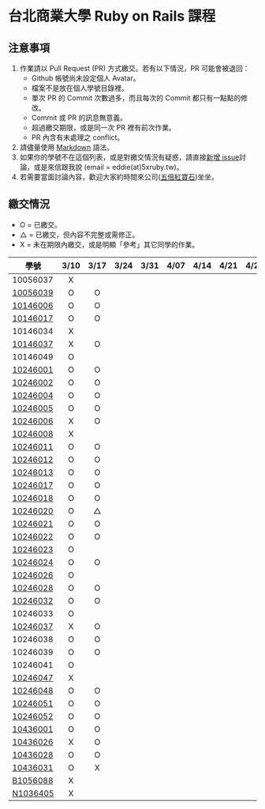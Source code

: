 # 台北商業大學 Ruby on Rails 課程

## 注意事項

1. 作業請以 Pull Request (PR) 方式繳交。若有以下情況，PR 可能會被退回：
   * Github 帳號尚未設定個人 Avatar。
   * 檔案不是放在個人學號目錄裡。
   * 單次 PR 的 Commit 次數過多，而且每次的 Commit 都只有一點點的修改。
   * Commit 或 PR 的訊息無意義。
   * 超過繳交期限，或是同一次 PR 裡有前次作業。
   * PR 內含有未處理之 conflict。
2. 請儘量使用 [Markdown](http://daringfireball.net/projects/markdown/) 語法。
3. 如果你的學號不在這個列表，或是對繳交情況有疑惑，請直接[新增 issue](https://github.com/kaochenlong/ntub_homework/issues/new)討論，或是來信跟我說 (email = eddie(at)5xruby.tw)。
4. 若需要當面討論內容，歡迎大家約時間來公司([五倍紅寶石](https://5xruby.tw/))坐坐。

## 繳交情況

* O = 已繳交。
* △ = 已繳交，但內容不完整或需修正。
* X = 未在期限內繳交，或是明顯「參考」其它同學的作業。

| 學號      |  3/10  |  3/17  |  3/24  |  3/31  |  4/07  |  4/14  |  4/21  |  4/28  |  5/05  |  5/12  |  5/19  |  5/26  |
| --------- |:------:|:------:|:------:|:------:|:------:|:------:|:------:|:------:|:------:|:------:|:------:|:------:|
| 10056037  |   X    |        |        |        |        |        |        |        |        |        |        |        |
| [10056039](https://github.com/michael85731)  |   O    |   O    |        |        |        |        |        |        |        |        |        |        |
| [10146006](https://github.com/benjak135765)  |   O    |   O    |        |        |        |        |        |        |        |        |        |        |
| [10146017](https://github.com/zerox12311)  |   O    |   O    |        |        |        |        |        |        |        |        |        |        |
| 10146034  |   X    |        |        |        |        |        |        |        |        |        |        |        |
| [10146037](https://github.com/a31011andy)  |   X    |   O    |        |        |        |        |        |        |        |        |        |        |
| 10146049  |   O    |        |        |        |        |        |        |        |        |        |        |        |
| [10246001](https://github.com/Lai10)  |   O    |   O    |        |        |        |        |        |        |        |        |        |        |
| [10246002](https://github.com/fanyaping)  |   O    |   O    |        |        |        |        |        |        |        |        |        |        |
| [10246004](https://github.com/Casky1108)  |   O    |   O    |        |        |        |        |        |        |        |        |        |        |
| [10246005](https://github.com/OtakuXavier)  |   O    |   O    |        |        |        |        |        |        |        |        |        |        |
| [10246006](https://github.com/taiwanboy)  |   X    |   O    |        |        |        |        |        |        |        |        |        |        |
| [10246008](https://github.com/a36love3)  |   X    |        |        |        |        |        |        |        |        |        |        |        |
| [10246011](https://github.com/lin19960729)  |   O    |   O    |        |        |        |        |        |        |        |        |        |        |
| [10246012](https://github.com/stefsun1126)  |   O    |   O    |        |        |        |        |        |        |        |        |        |        |
| [10246013](https://github.com/10246013)  |   O    |   O    |        |        |        |        |        |        |        |        |        |        |
| [10246017](https://github.com/a9261020)  |   O    |   O    |        |        |        |        |        |        |        |        |        |        |
| [10246018](https://github.com/shuzhenWu)  |   O    |   O    |        |        |        |        |        |        |        |        |        |        |
| [10246020](https://github.com/z789000d)  |   O    |   △    |        |        |        |        |        |        |        |        |        |        |
| [10246021](https://github.com/yulilin)  |   O    |   O    |        |        |        |        |        |        |        |        |        |        |
| [10246022](https://github.com/w6812763cm)  |   O    |   O    |        |        |        |        |        |        |        |        |        |        |
| [10246023](https://github.com/tsy9005)  |   O    |        |        |        |        |        |        |        |        |        |        |        |
| [10246024](https://github.com/k19953014)  |   O    |   O    |        |        |        |        |        |        |        |        |        |        |
| [10246026](https://github.com/tim64195419)  |   O    |        |        |        |        |        |        |        |        |        |        |        |
| [10246028](https://github.com/ntub10246028)  |   O    |   O    |        |        |        |        |        |        |        |        |        |        |
| [10246032](https://github.com/lambdaTW)  |   O    |   O    |        |        |        |        |        |        |        |        |        |        |
| 10246033  |   O    |        |        |        |        |        |        |        |        |        |        |        |
| [10246037](https://github.com/withney93) |   X    |   O    |        |        |        |        |        |        |        |        |        |        |
| 10246038  |   O    |   O    |        |        |        |        |        |        |        |        |        |        |
| 10246039  |   O    |   O    |        |        |        |        |        |        |        |        |        |        |
| 10246041  |   O    |        |        |        |        |        |        |        |        |        |        |        |
| [10246047](https://github.com/afresh30508)  |   X    |        |        |        |        |        |        |        |        |        |        |        |
| [10246048](https://github.com/tyu012206)  |   O    |   O    |        |        |        |        |        |        |        |        |        |        |
| [10246051](https://github.com/jiaxinxin)  |   O    |   O    |        |        |        |        |        |        |        |        |        |        |
| [10246052](https://github.com/zz5826578)  |   O    |   O    |        |        |        |        |        |        |        |        |        |        |
| [10436001](https://github.com/p129894881)  |   O    |   O    |        |        |        |        |        |        |        |        |        |        |
| [10436026](https://github.com/artery11348)  |   X    |   O    |        |        |        |        |        |        |        |        |        |        |
| [10436028](https://github.com/Hsiao-Chin-Liang)  |   O    |   O    |        |        |        |        |        |        |        |        |        |        |
| [10436031](https://github.com/Lin-Zuyang)  |   O    |   X    |        |        |        |        |        |        |        |        |        |        |
| [B1056088](https://github.com/jc-hsu)  |   X    |        |        |        |        |        |        |        |        |        |        |        |
| [N1036405](https://github.com/silvia0223y)  |   X    |        |        |        |        |        |        |        |        |        |        |        |

